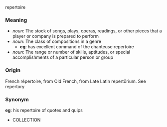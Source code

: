 repertoire
### Meaning
+ _noun_: The stock of songs, plays, operas, readings, or other pieces that a player or company is prepared to perform
+ _noun_: The class of compositions in a genre
    + __eg__: has excellent command of the chanteuse repertoire
+ _noun_: The range or number of skills, aptitudes, or special accomplishments of a particular person or group

### Origin

French répertoire, from Old French, from Late Latin repertōrium. See repertory

### Synonym

__eg__: his repertoire of quotes and quips

+ COLLECTION


